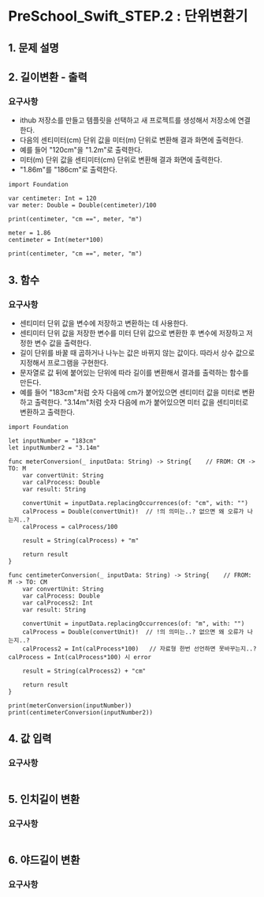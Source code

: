 # PreSchool_Swift_STEP.2 : 단위변환기
## 1. 문제 설명

## 2. 길이변환 - 출력
### 요구사항
- ithub 저장소를 만들고 템플릿을 선택하고 새 프로젝트를 생성해서 저장소에 연결한다.
- 다음의 센티미터(cm) 단위 값을 미터(m) 단위로 변환해 결과 화면에 출력한다.
- 예를 들어 "120cm"을 "1.2m"로 출력한다.
- 미터(m) 단위 값을 센티미터(cm) 단위로 변환해 결과 화면에 출력한다.
- "1.86m"를 "186cm"로 출력한다.
```
import Foundation

var centimeter: Int = 120
var meter: Double = Double(centimeter)/100

print(centimeter, "cm ==", meter, "m")

meter = 1.86
centimeter = Int(meter*100)

print(centimeter, "cm ==", meter, "m")
```

## 3. 함수
### 요구사항
- 센티미터 단위 값을 변수에 저장하고 변환하는 데 사용한다.
- 센티미터 단위 값을 저장한 변수를 미터 단위 값으로 변환한 후 변수에 저장하고 저정한 변수 값을 출력한다.
- 길이 단위를 바꿀 때 곱하거나 나누는 값은 바뀌지 않는 값이다. 따라서 상수 값으로 지정해서 프로그램을 구현한다.
- 문자열로 값 뒤에 붙어있는 단위에 따라 길이를 변환해서 결과를 출력하는 함수를 만든다.
- 예를 들어 "183cm"처럼 숫자 다음에 cm가 붙어있으면 센티미터 값을 미터로 변환하고 출력한다. "3.14m"처럼 숫자 다음에 m가 붙어있으면 미터 값을 센티미터로 변환하고 출력한다.
```
import Foundation

let inputNumber = "183cm"
let inputNumber2 = "3.14m"

func meterConversion(_ inputData: String) -> String{    // FROM: CM -> TO: M 
    var convertUnit: String
    var calProcess: Double
    var result: String

    convertUnit = inputData.replacingOccurrences(of: "cm", with: "")
    calProcess = Double(convertUnit)!  // !의 의미는..? 없으면 왜 오류가 나는지..?
    calProcess = calProcess/100

    result = String(calProcess) + "m"

    return result
}

func centimeterConversion(_ inputData: String) -> String{    // FROM: M -> TO: CM 
    var convertUnit: String
    var calProcess: Double
    var calProcess2: Int
    var result: String

    convertUnit = inputData.replacingOccurrences(of: "m", with: "")
    calProcess = Double(convertUnit)!  // !의 의미는..? 없으면 왜 오류가 나는지..?
    calProcess2 = Int(calProcess*100)   // 자료형 한번 선언하면 못바꾸는지..? calProcess = Int(calProcess*100) 시 error

    result = String(calProcess2) + "cm"

    return result
}

print(meterConversion(inputNumber))
print(centimeterConversion(inputNumber2))
```

## 4. 값 입력
### 요구사항
```

```

## 5. 인치길이 변환
### 요구사항
```

```

## 6. 야드길이 변환
### 요구사항
```

```
